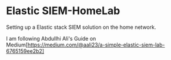 # Elastic SIEM-HomeLab
Setting up a Elastic stack SIEM solution on the home network.

I am following Abdullhi Ali's Guide on Medium[https://medium.com/@aali23/a-simple-elastic-siem-lab-6765159ee2b2]
